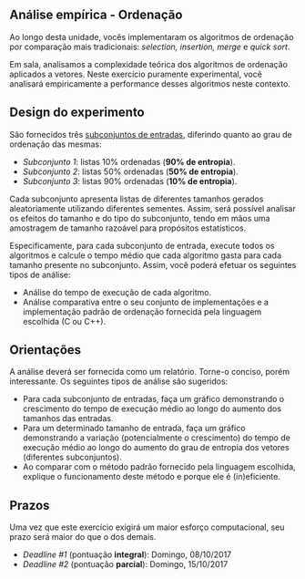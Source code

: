 ## Análise empírica - Ordenação

Ao longo desta unidade, vocês implementaram os algoritmos de ordenação por comparação mais tradicionais: *selection, insertion, merge* e *quick sort*. 

Em sala, analisamos a complexidade teórica dos algoritmos de ordenação aplicados a vetores. Neste exercício puramente experimental, você analisará empiricamente a performance desses algoritmos neste contexto.

## Design do experimento

São fornecidos três [subconjuntos de entradas](instancias.tar.gz), diferindo quanto ao grau de ordenação das mesmas:

* *Subconjunto 1*: listas 10% ordenadas (**90% de entropia**).
* *Subconjunto 2*: listas 50% ordenadas (**50% de entropia**).
* *Subconjunto 3*: listas 90% ordenadas (**10% de entropia**).

Cada subconjunto apresenta listas de diferentes tamanhos gerados aleatoriamente utilizando diferentes sementes. Assim, será possível analisar os efeitos do tamanho e do tipo do subconjunto, tendo em mãos uma amostragem de tamanho razoável para propósitos estatísticos.

Especificamente, para cada subconjunto de entrada, execute todos os algoritmos e calcule o tempo médio que cada algoritmo gasta para cada tamanho presente no subconjunto. Assim, você poderá efetuar os seguintes tipos de análise:

* Análise do tempo de execução de cada algoritmo.
* Análise comparativa entre o seu conjunto de implementações e a implementação padrão de ordenação fornecida pela linguagem escolhida (C ou C++).

## Orientações

A análise deverá ser fornecida como um relatório. Torne-o conciso, porém interessante. Os seguintes tipos de análise são sugeridos:

* Para cada subconjunto de entradas, faça um gráfico demonstrando o crescimento do tempo de execução médio ao longo do aumento dos tamanhos das entradas.
* Para um determinado tamanho de entrada, faça um gráfico demonstrando a variação (potencialmente o crescimento) do tempo de execução médio ao longo do aumento do grau de entropia dos vetores (diferentes subconjuntos).
* Ao comparar com o método padrão fornecido pela linguagem escolhida, explique o funcionamento deste método e porque ele é (in)eficiente.

## Prazos

Uma vez que este exercício exigirá um maior esforço computacional, seu prazo será maior do que o dos demais.
* *Deadline #1* (pontuação **integral**): Domingo, 08/10/2017
* *Deadline #2* (pontuação **parcial**): Domingo, 15/10/2017

